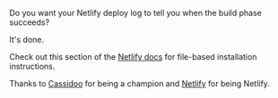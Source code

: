 Do you want your Netlify deploy log to tell you when the build phase succeeds?

It's done.

Check out this section of the [Netlify docs](https://docs.netlify.com/configure-builds/build-plugins/#file-based-installation) for file-based installation instructions.

Thanks to [Cassidoo](https://twitter.com/Netlify/status/1265644146691387394) for being a champion and [Netlify](https://docs.netlify.com/configure-builds/build-plugins) for being Netlify.
